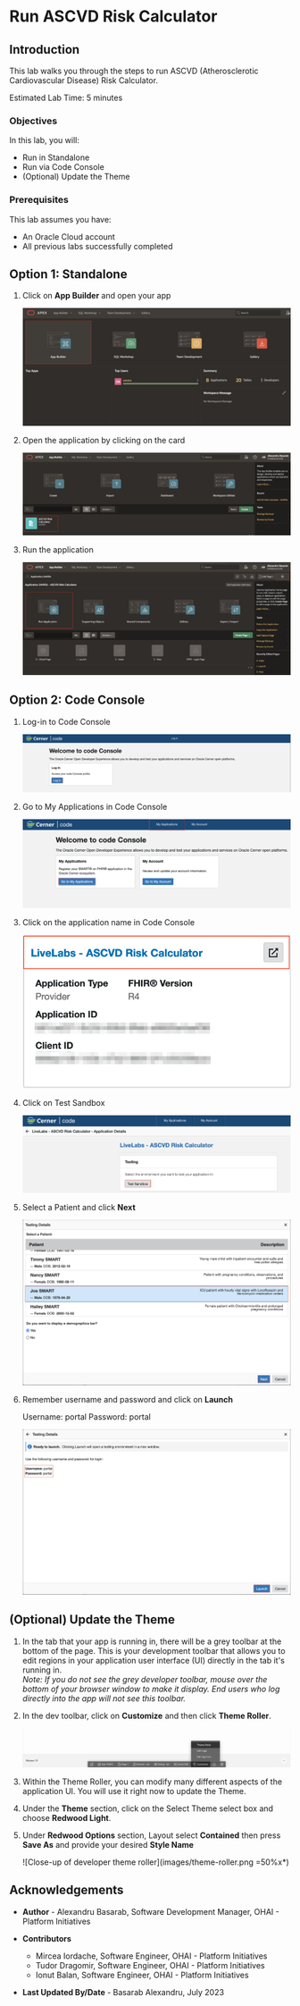 # Run ASCVD Risk Calculator

## Introduction

This lab walks you through the steps to run ASCVD (Atherosclerotic Cardiovascular Disease) Risk Calculator.

Estimated Lab Time: 5 minutes

### Objectives

In this lab, you will:

* Run in Standalone
* Run via Code Console
* (Optional) Update the Theme

### Prerequisites

This lab assumes you have:

* An Oracle Cloud account
* All previous labs successfully completed

## Option 1: Standalone

1. Click on **App Builder** and open your app

    ![Navigate to APP Builder](images/app-builder.png)

2. Open the application by clicking on the card

    ![Open your application](images/open-app.png)

3. Run the application

    ![Run your application](images/run-the-app.png)

## Option 2: Code Console

1. Log-in to Code Console

    ![Run your application](images/log-in-code-console.png)

2. Go to My Applications in Code Console

    ![Code console my applications](images/code-console-apps.png)

3. Click on the application name in Code Console

    ![Open code console application](images/open-code-console-app.png)

4. Click on Test Sandbox

    ![Test in sandbox](images/test-in-sandbox.png)

5. Select a Patient and click **Next**

    ![Select patient and click next](images/select-patient.png)

6. Remember username and password and click on **Launch**

    Username: portal
    Password: portal

    ![Launch the application](images/launch-app.png)

## (Optional) Update the Theme

1. In the tab that your app is running in, there will be a grey toolbar at the bottom of the page. This is your development toolbar that allows you to edit regions in your application user interface (UI) directly in the tab it's running in.  
*Note: If you do not see the grey developer toolbar, mouse over the bottom of your browser window to make it display. End users who log directly into the app will not see this toolbar.*

2. In the dev toolbar, click on **Customize** and then click **Theme Roller**.

    ![Close-up of developer toolbar in runtime application with the Customize menu open](images/dev-toolbar.png " ")

3. Within the Theme Roller, you can modify many different aspects of the application UI. You will use it right now to update the Theme.

4. Under the **Theme** section, click on the Select Theme select box and choose **Redwood Light**.

5. Under **Redwood Options** section, Layout select **Contained** then press **Save As** and provide your desired **Style Name**

    ![Close-up of developer theme roller](images/theme-roller.png =50%x*)

## Acknowledgements

* **Author** - Alexandru Basarab, Software Development Manager, OHAI - Platform Initiatives

* **Contributors**
    * Mircea Iordache, Software Engineer, OHAI - Platform Initiatives
    * Tudor Dragomir, Software Engineer, OHAI - Platform Initiatives
    * Ionut Balan, Software Engineer, OHAI - Platform Initiatives

* **Last Updated By/Date** - Basarab Alexandru, July 2023
